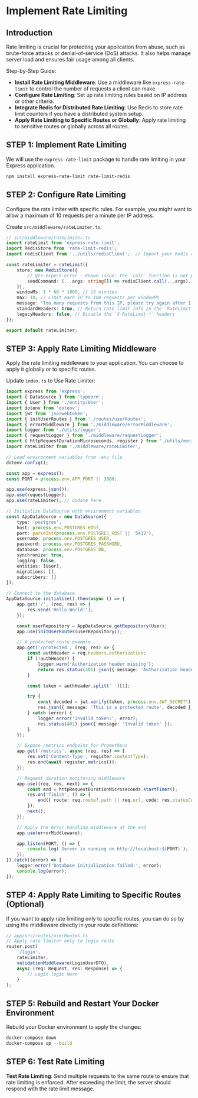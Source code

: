 # Implement Rate Limiting

## Introduction
Rate limiting is crucial for protecting your application from abuse, such as brute-force attacks or denial-of-service (DoS) attacks. It also helps manage server load and ensures fair usage among all clients.

Step-by-Step Guide:<br>
- **Install Rate Limiting Middleware**: Use a middleware like `express-rate-limit` to control the number of requests a client can make.
- **Configure Rate Limiting**: Set up rate limiting rules based on IP address or other criteria.
- **Integrate Redis for Distributed Rate Limiting**: Use Redis to store rate limit counters if you have a distributed system setup.
- **Apply Rate Limiting to Specific Routes or Globally**: Apply rate limiting to sensitive routes or globally across all routes.

## STEP 1: Implement Rate Limiting
We will use the `express-rate-limit` package to handle rate limiting in your Express application.
```bash
npm install express-rate-limit rate-limit-redis
```

## STEP 2: Configure Rate Limiting
Configure the rate limiter with specific rules. For example, you might want to allow a maximum of 10 requests per a minute per IP address.

Create `src/middleware/rateLimiter.ts`:
```ts
// src/middleware/rateLimiter.ts
import rateLimit from 'express-rate-limit';
import RedisStore from 'rate-limit-redis';
import redisClient from '../utils/redisClient';  // Import your Redis client

const rateLimiter = rateLimit({
    store: new RedisStore({
        // @ts-expect-error - Known issue: the `call` function is not present in @types/ioredis
        sendCommand: (...args: string[]) => redisClient.call(...args),  // Use Redis client for storing rate limits
    }),
    windowMs: 1 * 60 * 1000, // 15 minutes
    max: 10, // Limit each IP to 100 requests per windowMs
    message: 'Too many requests from this IP, please try again after 1 minutes.',
    standardHeaders: true, // Return rate limit info in the `RateLimit-*` headers
    legacyHeaders: false, // Disable the `X-RateLimit-*` headers
});

export default rateLimiter;
```
## STEP 3: Apply Rate Limiting Middleware
Apply the rate limiting middleware to your application. You can choose to apply it globally or to specific routes.

Update `index.ts` to Use Rate Limiter:
```ts
import express from 'express';
import { DataSource } from 'typeorm';
import { User } from './entity/User';
import dotenv from 'dotenv';
import jwt from 'jsonwebtoken';
import { initUserRoutes } from './routes/userRoutes';
import { errorMiddleware } from './middleware/errorMiddleware';
import logger from './utils/logger';
import { requestLogger } from './middleware/requestLogger';
import { httpRequestDurationMicroseconds, register } from './utils/monitoring';
import rateLimiter from './middleware/rateLimiter';

// Load environment variables from .env file
dotenv.config();

const app = express();
const PORT = process.env.APP_PORT || 3000;

app.use(express.json());
app.use(requestLogger);
app.use(rateLimiter); // update here

// Initialize DataSource with environment variables
const AppDataSource = new DataSource({
    type: 'postgres',
    host: process.env.POSTGRES_HOST,
    port: parseInt(process.env.POSTGRES_HOST || '5432'),
    username: process.env.POSTGRES_USER,
    password: process.env.POSTGRES_PASSWORD,
    database: process.env.POSTGRES_DB,
    synchronize: true,
    logging: false,
    entities: [User],
    migrations: [],
    subscribers: []
});

// Connect to the database
AppDataSource.initialize().then(async () => {
    app.get('/', (req, res) => {
        res.send('Hello World!');
    });

    const userRepository = AppDataSource.getRepository(User);
    app.use(initUserRoutes(userRepository));

    // A protected route example
    app.get('/protected', (req, res) => {
        const authHeader = req.headers.authorization;
        if (!authHeader) {
            logger.warn('Authorization header missing');
            return res.status(401).json({ message: 'Authorization header missing' });
        }

        const token = authHeader.split(' ')[1];

        try {
            const decoded = jwt.verify(token, process.env.JWT_SECRET!);
            res.json({ message: 'This is a protected route', decoded });
        } catch (error) {
            logger.error('Invalid token:', error);
            res.status(401).json({ message: 'Invalid token' });
        }
    });

    // Expose /metrics endpoint for Prometheus
    app.get('/metrics', async (req, res) => {
        res.set('Content-Type', register.contentType);
        res.end(await register.metrics());
    });

    // Request duration monitoring middleware
    app.use((req, res, next) => {
        const end = httpRequestDurationMicroseconds.startTimer();
        res.on('finish', () => {
            end({ route: req.route?.path || req.url, code: res.statusCode, method: req.method });
        });
        next();
    });

    // Apply the error handling middleware at the end
    app.use(errorMiddleware);

    app.listen(PORT, () => {
        console.log(`Server is running on http://localhost:${PORT}`);
    });
}).catch((error) => {
    logger.error('Database initialization failed:', error);
    console.log(error);
});
```

## STEP 4: Apply Rate Limiting to Specific Routes (Optional)
If you want to apply rate limiting only to specific routes, you can do so by using the middleware directly in your route definitions:
```ts
// app/src/routes/userRoutes.ts
// Apply rate limiter only to login route
router.post(
    '/login',
    rateLimiter,
    validationMiddleware(LoginUserDTO),
    async (req: Request, res: Response) => {
        // Login logic here
    }
);
```

## STEP 5: Rebuild and Restart Your Docker Environment
Rebuild your Docker environment to apply the changes:
```bash
docker-compose down
docker-compose up --build
```

## STEP 6: Test Rate Limiting
**Test Rate Limiting**: Send multiple requests to the same route to ensure that rate limiting is enforced. After exceeding the limit, the server should respond with the rate limit message.